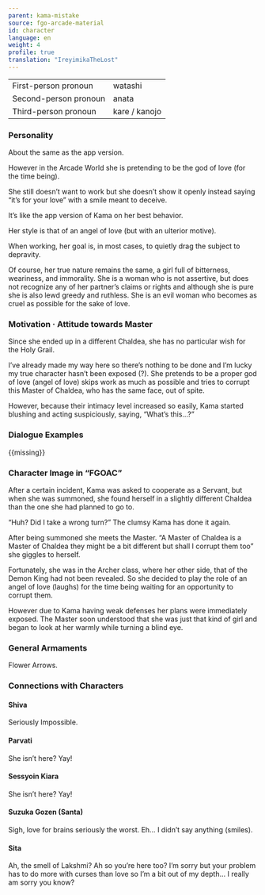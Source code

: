 ```yaml
---
parent: kama-mistake
source: fgo-arcade-material
id: character
language: en
weight: 4
profile: true
translation: "IreyimikaTheLost"
---
```


<table>
  <tr><td>First-person pronoun</td><td>watashi</td></tr>
  <tr><td>Second-person pronoun</td><td>anata</td></tr>
  <tr><td>Third-person pronoun</td><td>kare / kanojo</td></tr>
</table>

### Personality

About the same as the app version.

However in the Arcade World she is pretending to be the god of love (for the time being).

She still doesn’t want to work but she doesn’t show it openly instead saying “it’s for your love” with a smile meant to deceive.

It’s like the app version of Kama on her best behavior.

Her style is that of an angel of love (but with an ulterior motive).

When working, her goal is, in most cases, to quietly drag the subject to depravity.

Of course, her true nature remains the same, a girl full of bitterness, weariness, and immorality. She is a woman who is not assertive, but does not recognize any of her partner’s claims or rights and although she is pure she is also lewd greedy and ruthless. She is an evil woman who becomes as cruel as possible for the sake of love.

### Motivation · Attitude towards Master

Since she ended up in a different Chaldea, she has no particular wish for the Holy Grail.

I’ve already made my way here so there’s nothing to be done and I’m lucky my true character hasn’t been exposed (?).
She pretends to be a proper god of love (angel of love) skips work as much as possible and tries to corrupt this Master of Chaldea, who has the same face, out of spite.

However, because their intimacy level increased so easily, Kama started blushing and acting suspiciously, saying, “What’s this…?”

### Dialogue Examples

{{missing}}

### Character Image in “FGOAC”

After a certain incident, Kama was asked to cooperate as a Servant, but when she was summoned, she found herself in a slightly different Chaldea than the one she had planned to go to.

“Huh? Did I take a wrong turn?”
The clumsy Kama has done it again.

After being summoned she meets the Master. “A Master of Chaldea is a Master of Chaldea they might be a bit different but shall I corrupt them too” she giggles to herself.

Fortunately, she was in the Archer class, where her other side, that of the Demon King had not been revealed. So she decided to play the role of an angel of love (laughs) for the time being waiting for an opportunity to corrupt them.

However due to Kama having weak defenses her plans were immediately exposed. The Master soon understood that she was just that kind of girl and began to look at her warmly while turning a blind eye.

### General Armaments

Flower Arrows.

### Connections with Characters

#### Shiva

Seriously Impossible.

#### Parvati

She isn’t here? Yay!

#### Sessyoin Kiara

She isn’t here? Yay!

#### Suzuka Gozen (Santa)

Sigh, love for brains seriously the worst. Eh… I didn’t say anything (smiles).

#### Sita

Ah, the smell of Lakshmi?
Ah so you’re here too?
I’m sorry but your problem has to do more with curses than love so I’m a bit out of my depth…
I really am sorry you know?
